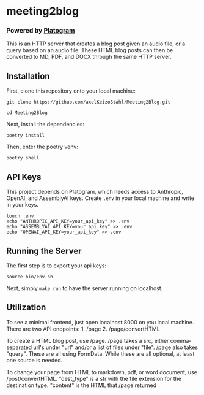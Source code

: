 # meeting2blog
### Powered by [Platogram](https://github.com/code-anyway/platogram)

This is an HTTP server that creates a blog post given an audio file, or a query based on an audio file.
These HTML blog posts can then be converted to MD, PDF, and DOCX through the same HTTP server.

## Installation
First, clone this repository onto your local machine:

    git clone https://github.com/axelKeizoStahl/Meeting2Blog.git

    cd Meeting2Blog
Next, install the dependencies:

    poetry install

Then, enter the poetry venv:

    poetry shell

## API Keys
This project depends on Platogram, which needs access to Anthropic, OpenAI, and AssemblyAI keys.
Create `.env` in your local machine and write in your keys.

    
    touch .env
    echo "ANTHROPIC_API_KEY=your_api_key" >> .env
    echo "ASSEMBLYAI_API_KEY=your_api_key" >> .env
    echo "OPENAI_API_KEY=your_api_key" >> .env
    

## Running the Server
The first step is to export your api keys:

    source bin/env.sh

Next, simply `make run` to have the server running on localhost.

## Utilization
To see a minimal frontend, just open localhost:8000 on you local machine.
There are two API endpoints:
    1. /page
    2. /page/convertHTML

To create a HTML blog post, use /page.
    /page takes a src, either comma-separated url's under "url" and/or a list of files under "file".
    /page also takes "query".
These are all using FormData. While these are all optional, at least one source is needed.

To change your page from HTML to markdown, pdf, or word document, use /post/convertHTML.
    "dest_type" is a str with the file extension for the destination type.
    "content" is the HTML that /page returned
